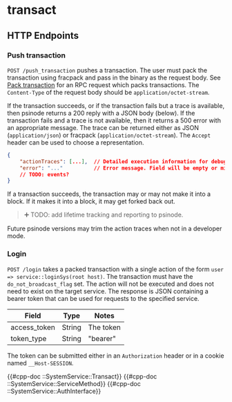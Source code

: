 # transact

## HTTP Endpoints

### Push transaction

`POST /push_transaction` pushes a transaction. The user must pack the transaction using fracpack and pass in the binary as the request body. See [Pack transaction](../development/front-ends/reference/http-requests.md#pack-transaction) for an RPC request which packs transactions. The `Content-Type` of the request body should be `application/octet-stream`.

If the transaction succeeds, or if the transaction fails but a trace is available, then psinode returns a 200 reply with a JSON body (below). If the transaction fails and a trace is not available, then it returns a 500 error with an appropriate message. The trace can be returned either as JSON (`application/json`) or fracpack (`application/octet-stream`). The `Accept` header can be used to choose a representation.

```json
{
    "actionTraces": [...],  // Detailed execution information for debugging.
    "error": "..."          // Error message. Field will be empty or missing on success.
    // TODO: events?
}
```

If a transaction succeeds, the transaction may or may not make it into a block. If it makes it into a block, it may get forked back out.

> ➕ TODO: add lifetime tracking and reporting to psinode.

Future psinode versions may trim the action traces when not in a developer mode.

### Login

`POST /login` takes a packed transaction with a single action of the form `user => service::loginSys(root host)`. The transaction must have the `do_not_broadcast_flag` set. The action will not be executed and does not need to exist on the target service. The response is JSON containing a bearer token that can be used for requests to the specified service.

| Field        | Type   | Notes     |
|--------------|--------|-----------|
| access_token | String | The token |
| token_type   | String | "bearer"  |

The token can be submitted either in an `Authorization` header or in a cookie named `__Host-SESSION`.

{{#cpp-doc ::SystemService::Transact}}
{{#cpp-doc ::SystemService::ServiceMethod}}
{{#cpp-doc ::SystemService::AuthInterface}}
